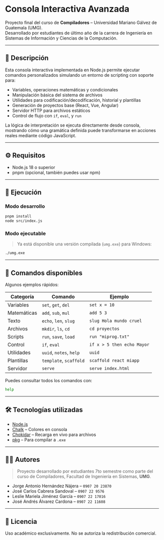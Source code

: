 
# Consola Interactiva Avanzada

Proyecto final del curso de **Compiladores** – Universidad Mariano Gálvez de Guatemala (UMG).  
Desarrollado por estudiantes de último año de la carrera de Ingeniería en Sistemas de Información y Ciencias de la Computación.

---

## 📌 Descripción

Esta consola interactiva implementada en Node.js permite ejecutar comandos personalizados simulando un entorno de scripting con soporte para:

- Variables, operaciones matemáticas y condicionales
- Manipulación básica del sistema de archivos
- Utilidades para codificación/decodificación, historial y plantillas
- Generación de proyectos base (React, Vue, Angular)
- Servidor HTTP para archivos estáticos
- Control de flujo con `if`, `eval`, y `run`

La lógica de interpretación se ejecuta directamente desde consola, mostrando cómo una gramática definida puede transformarse en acciones reales mediante código JavaScript.

---

## ⚙️ Requisitos

- Node.js 18 o superior
- pnpm (opcional, también puedes usar npm)

---

## 🚀 Ejecución

### Modo desarrollo

```bash
pnpm install
node src/index.js
````

### Modo ejecutable

> Ya está disponible una versión compilada (`umg.exe`) para Windows:

```bash
./umg.exe
```

---

## 🧠 Comandos disponibles

Algunos ejemplos rápidos:

| Categoría   | Comando                 | Ejemplo                    |
| ----------- | ----------------------- | -------------------------- |
| Variables   | `set`, `get`, `del`     | `set x = 10`               |
| Matemáticas | `add`, `sub`, `mul`     | `add 5 3`                  |
| Texto       | `echo`, `len`, `slug`   | `slug Hola mundo cruel`    |
| Archivos    | `mkdir`, `ls`, `cd`     | `cd proyectos`             |
| Scripts     | `run`, `save`, `load`   | `run "miprog.txt"`         |
| Control     | `if`, `eval`            | `if x > 5 then echo Mayor` |
| Utilidades  | `uuid`, `notes`, `help` | `uuid`                     |
| Plantillas  | `template`, `scaffold`  | `scaffold react miapp`     |
| Servidor    | `serve`                 | `serve index.html`         |

Puedes consultar todos los comandos con:

```bash
help
```

---

## 🛠️ Tecnologías utilizadas

* [Node.js](https://nodejs.org/)
* [Chalk](https://www.npmjs.com/package/chalk) – Colores en consola
* [Chokidar](https://www.npmjs.com/package/chokidar) – Recarga en vivo para archivos
* [pkg](https://github.com/vercel/pkg) – Para compilar a `.exe`

---

## 🧑‍💻 Autores

> Proyecto desarrollado por estudiantes 7to semestre como parte del curso de Compiladores, Facultad de Ingeniería en Sistemas, **UMG**.

* Jorge Antonio Hernández Nájera – `0907 20 23870`
* José Carlos Cabrera Sandoval – `0907 22 9576`
* Leslie Mariela Jiménez García – `0907 22 17016`
* José Andrés Álvarez Cardona – `0907 22 11608`

---

## 🧾 Licencia

Uso académico exclusivamente. No se autoriza la redistribución comercial.


